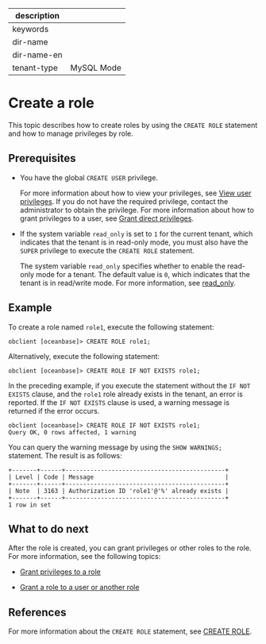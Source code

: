 | description ||
|---|---|
| keywords ||
| dir-name ||
| dir-name-en ||
| tenant-type | MySQL Mode |

# Create a role

This topic describes how to create roles by using the `CREATE ROLE` statement and how to manage privileges by role.

## Prerequisites

* You have the global `CREATE USER` privilege.

   For more information about how to view your privileges, see [View user privileges](../400.view-user-permissions-of-mysql-mode.md). If you do not have the required privilege, contact the administrator to obtain the privilege. For more information about how to grant privileges to a user, see [Grant direct privileges](../200.authority-of-mysql-mode.md).

* If the system variable `read_only` is set to `1` for the current tenant, which indicates that the tenant is in read-only mode, you must also have the `SUPER` privilege to execute the `CREATE ROLE` statement.

   The system variable `read_only` specifies whether to enable the read-only mode for a tenant. The default value is `0`, which indicates that the tenant is in read/write mode. For more information, see [read_only](../../../../../../700.reference/800.configuration-items-and-system-variables/200.system-variable/300.global-system-variable/11100.read_only-global.md).

## Example

To create a role named `role1`, execute the following statement:

```shell
obclient [oceanbase]> CREATE ROLE role1;
```

Alternatively, execute the following statement:

```shell
obclient [oceanbase]> CREATE ROLE IF NOT EXISTS role1;
```

In the preceding example, if you execute the statement without the `IF NOT EXISTS` clause, and the `role1` role already exists in the tenant, an error is reported. If the `IF NOT EXISTS` clause is used, a warning message is returned if the error occurs.

```shell
obclient [oceanbase]> CREATE ROLE IF NOT EXISTS role1;
Query OK, 0 rows affected, 1 warning
```

You can query the warning message by using the `SHOW WARNINGS;` statement. The result is as follows:

```shell
+-------+------+---------------------------------------------+
| Level | Code | Message                                     |
+-------+------+---------------------------------------------+
| Note  | 3163 | Authorization ID 'role1'@'%' already exists |
+-------+------+---------------------------------------------+
1 row in set
```

## What to do next

After the role is created, you can grant privileges or other roles to the role. For more information, see the following topics:

* [Grant privileges to a role](300.grant-privileges-to-a-role-of-mysql-mode.md)

* [Grant a role to a user or another role](400.grant-a-role-to-a-role-or-user-of-mysql-mode.md)

## References

For more information about the `CREATE ROLE` statement, see [CREATE ROLE](../../../../../../700.reference/500.sql-reference/100.sql-syntax/200.common-tenant-of-mysql-mode/600.sql-statement-of-mysql-mode/2450.create-role-of-mysql-mode.md).
